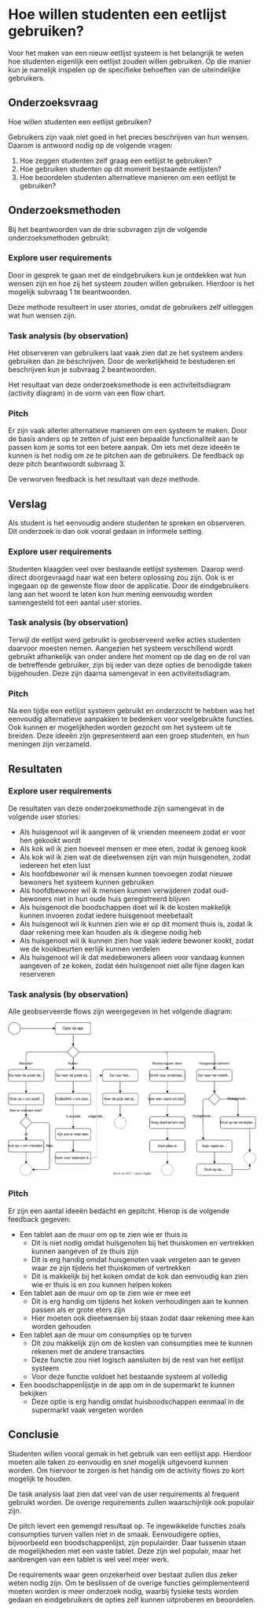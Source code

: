 # Hoe willen studenten een eetlijst gebruiken?

Voor het maken van een nieuw eetlijst systeem is het belangrijk te weten hoe studenten eigenlijk een eetlijst zouden willen gebruiken. Op die manier kun je namelijk inspelen op de specifieke behoeften van de uiteindelijke gebruikers.

## Onderzoeksvraag

Hoe willen studenten een eetlijst gebruiken?

Gebruikers zijn vaak niet goed in het precies beschrijven van hun wensen. Daarom is antwoord nodig op de volgende vragen:

1. Hoe zeggen studenten zelf graag een eetlijst te gebruiken?
2. Hoe gebruiken studenten op dit moment bestaande eetlijsten?
3. Hoe beoordelen studenten alternatieve manieren om een eetlijst te gebruiken?

## Onderzoeksmethoden

Bij het beantwoorden van de drie subvragen zijn de volgende onderzoeksmethoden gebruikt:

### Explore user requirements

Door in gesprek te gaan met de eindgebruikers kun je ontdekken wat hun wensen zijn en hoe zij het systeem zouden willen gebruiken. Hierdoor is het mogelijk subvraag 1 te beantwoorden.

Deze methode resulteert in user stories, omdat de gebruikers zelf uitleggen wat hun wensen zijn.

### Task analysis (by observation)

Het observeren van gebruikers laat vaak zien dat ze het systeem anders gebruiken dan ze beschrijven. Door de werkelijkheid te bestuderen en beschrijven kun je subvraag 2 beantwoorden.

Het resultaat van deze onderzoeksmethode is een activiteitsdiagram (activity diagram) in de vorm van een flow chart.

### Pitch

Er zijn vaak allerlei alternatieve manieren om een systeem te maken. Door de basis anders op te zetten of juist een bepaalde functionaliteit aan te passen kom je soms tot een betere aanpak. Om iets met deze ideeën te kunnen is het nodig om ze te pitchen aan de gebruikers. De feedback op deze pitch beantwoordt subvraag 3.

De verworven feedback is het resultaat van deze methode.

## Verslag

Als student is het eenvoudig andere studenten te spreken en observeren. Dit onderzoek is dan ook vooral gedaan in informele setting.

### Explore user requirements

Studenten klaagden veel over bestaande eetlijst systemen. Daarop werd direct doorgevraagd naar wat een betere oplossing zou zijn. Ook is er ingegaan op de gewenste flow door de applicatie. Door de eindgebruikers lang aan het woord te laten kon hun mening eenvoudig worden samengesteld tot een aantal user stories.

### Task analysis (by observation)

Terwijl de eetlijst werd gebruikt is geobserveerd welke acties studenten daarvoor moesten nemen. Aangezien het systeem verschillend wordt gebruikt afhankelijk van onder andere het moment op de dag en de rol van de betreffende gebruiker, zijn bij ieder van deze opties de benodigde taken bijgehouden. Deze zijn daarna samengevat in een activiteitsdiagram.

### Pitch

Na een tijdje een eetlijst systeem gebruikt en onderzocht te hebben was het eenvoudig alternatieve aanpakken te bedenken voor veelgebruikte functies. Ook kunnen er mogelijkheden worden gezocht om het systeem uit te breiden. Deze ideeën zijn gepresenteerd aan een groep studenten, en hun meningen zijn verzameld.

## Resultaten

### Explore user requirements

De resultaten van deze onderzoeksmethode zijn samengevat in de volgende user stories:

- Als huisgenoot wil ik aangeven of ik vrienden meeneem zodat er voor hen gekookt wordt
- Als kok wil ik zien hoeveel mensen er mee eten, zodat ik genoeg kook
- Als kok wil ik zien wat de dieetwensen zijn van mijn huisgenoten, zodat iedereen het eten lust
- Als hoofdbewoner wil ik mensen kunnen toevoegen zodat nieuwe bewoners het systeem kunnen gebruiken
- Als hoofdbewoner wil ik mensen kunnen verwijderen zodat oud-bewoners niet in hun oude huis geregistreerd blijven
- Als huisgenoot die boodschappen doet wil ik de kosten makkelijk kunnen invoeren zodat iedere huisgenoot meebetaalt
- Als huisgenoot wil ik kunnen zien wie er op dit moment thuis is, zodat ik daar rekening mee kan houden als ik diegene nodig heb
- Als huisgenoot wil ik kunnen zien hoe vaak iedere bewoner kookt, zodat we de kookbeurten eerlijk kunnen verdelen
- Als huisgenoot wil ik dat medebewoners alleen voor vandaag kunnen aangeven of ze koken, zodat één huisgenoot niet alle fijne dagen kan reserveren

### Task analysis (by observation)

Alle geobserveerde flows zijn weergegeven in het volgende diagram:

![activity diagram](./Activity%20diagram.drawio.svg)

### Pitch

Er zijn een aantal ideeën bedacht en gepitcht. Hierop is de volgende feedback gegeven:

- Een tablet aan de muur om op te zien wie er thuis is
  - Dit is niet nodig omdat huisgenoten bij het thuiskomen en vertrekken kunnen aangeven of ze thuis zijn
  - Dit is erg handig omdat huisgenoten vaak vergeten aan te geven waar ze zijn tijdens het thuiskomen of vertrekken
  - Dit is makkelijk bij het koken omdat de kok dan eenvoudig kan zien wie er thuis is en zou kunnen helpen koken
- Een tablet aan de muur om op te zien wie er mee eet
  - Dit is erg handig om tijdens het koken verhoudingen aan te kunnen passen als er grote eters zijn
  - Hier moeten ook dieetwensen bij staan zodat daar rekening mee kan worden gehouden
- Een tablet aan de muur om consumpties op te turven
  - Dit zou makkelijk zijn om de kosten van consumpties mee te kunnen rekenen met de andere transacties
  - Deze functie zou niet logisch aansluiten bij de rest van het eetlijst systeem
  - Voor deze functie voldoet het bestaande systeem al volledig
- Een boodschappenlijstje in de app om in de supermarkt te kunnen bekijken
  - Deze optie is erg handig omdat huisboodschappen eenmaal in de supermarkt vaak vergeten worden

## Conclusie

Studenten willen vooral gemak in het gebruik van een eetlijst app. Hierdoor moeten alle taken zo eenvoudig en snel mogelijk uitgevoerd kunnen worden. Om hiervoor te zorgen is het handig om de activity flows zo kort mogelijk te houden.

De task analysis laat zien dat veel van de user requirements al frequent gebruikt worden. De overige requirements zullen waarschijnlijk ook populair zijn.

De pitch levert een gemengd resultaat op. Te ingewikkelde functies zoals consumpties turven vallen niet in de smaak. Eenvoudigere opties, bijvoorbeeld een boodschappenlijst, zijn populairder. Daar tussenin staan de mogelijkheden met een vaste tablet. Deze zijn wel populair, maar het aanbrengen van een tablet is wel veel meer werk.

De requirements waar geen onzekerheid over bestaat zullen dus zeker weten nodig zijn. Om te beslissen of de overige functies geïmplementeerd moeten worden is meer onderzoek nodig, waarbij fysieke tests worden gedaan en eindgebruikers de opties zelf kunnen uitproberen en beoordelen.
